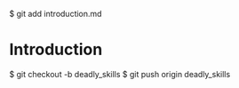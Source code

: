 $ git add introduction.md
<!doctype html>
<html>
<head> 
</head>
<body>
<h1>Introduction</h1>
</body>
</html>
$ git checkout -b deadly_skills
$ git push origin deadly_skills
